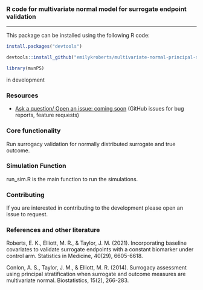 
### R code for multivariate normal model for surrogate endpoint validation
---

This package can be installed using the following R code:

```r
install.packages("devtools")
```

```r
devtools::install_github("emilykroberts/multivariate-normal-principal-stratification")

library(mvnPS)
```


in development

### Resources

* [Ask a question/ Open an issue: coming soon](https://github.com/emilykroberts) (GitHub issues for bug reports, feature requests)

### Core functionality

Run surrogacy validation for normally distributed surrogate and true outcome.

### Simulation Function

run_sim.R is the main function to run the simulations.

### Contributing 

If you are interested in contributing to the development please open an issue to request.

### References and other literature

Roberts, E. K., Elliott, M. R., & Taylor, J. M. (2021). Incorporating baseline covariates to validate surrogate endpoints with a constant biomarker under control arm. Statistics in Medicine, 40(29), 6605-6618.

Conlon, A. S., Taylor, J. M., & Elliott, M. R. (2014). Surrogacy assessment using principal stratification when surrogate and outcome measures are multivariate normal. Biostatistics, 15(2), 266-283.


